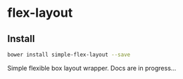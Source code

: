 # flex-layout

## Install

~~~bash
bower install simple-flex-layout --save
~~~

Simple flexible box layout wrapper.
Docs are in progress...
